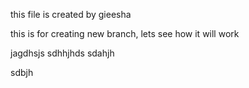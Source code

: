 this file is created by gieesha



this is for creating new branch, lets see how it will work



jagdhsjs
sdhhjhds
sdahjh



sdbjh

